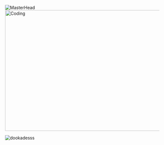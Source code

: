 ![MasterHead](https://media.discordapp.net/attachments/970211181958660127/1011036584436564009/git_banner.png?width=1331&height=393)
<img align="center" alt="Coding" width="1331" height="393" src="https://media.discordapp.net/attachments/970211181958660127/1011042702663626792/Untitled_1.png?width=693&height=553">

<p align="left"> <img src="https://komarev.com/ghpvc/?username=dookadesss&label=Profile%20views&color=0e75b6&style=flat" alt="dookadesss" /> </p>






